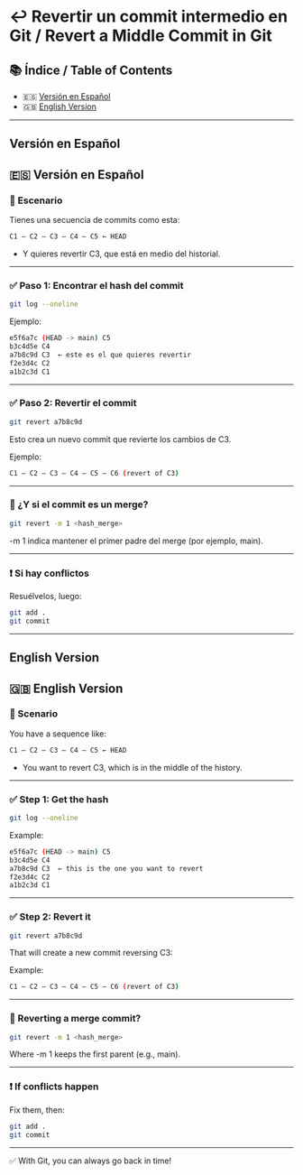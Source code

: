 
# ↩️ Revertir un commit intermedio en Git / Revert a Middle Commit in Git

## 📚 Índice / Table of Contents
- 🇪🇸 [Versión en Español](#versión-en-español)
- 🇬🇧 [English Version](#english-version)

---

## Versión en Español
## 🇪🇸 Versión en Español

### 🧠 Escenario

Tienes una secuencia de commits como esta:
```bash
C1 — C2 — C3 — C4 — C5 ← HEAD
```

- Y quieres revertir C3, que está en medio del historial.

---

### ✅ Paso 1: Encontrar el hash del commit

```bash
git log --oneline
```

Ejemplo:

```bash
e5f6a7c (HEAD -> main) C5  
b3c4d5e C4  
a7b8c9d C3  ← este es el que quieres revertir  
f2e3d4c C2  
a1b2c3d C1
```

---

### ✅ Paso 2: Revertir el commit

```bash
git revert a7b8c9d
```

Esto crea un nuevo commit que revierte los cambios de C3.

Ejemplo:

```bash
C1 — C2 — C3 — C4 — C5 — C6 (revert of C3)
```

---

### 🔀 ¿Y si el commit es un merge?

```bash
git revert -m 1 <hash_merge>
```

-m 1 indica mantener el primer padre del merge (por ejemplo, main).

---

### ❗ Si hay conflictos
Resuélvelos, luego:
```bash
git add .
git commit
```

---

## English Version
## 🇬🇧 English Version

### 🧠 Scenario

You have a sequence like:
```bash
C1 — C2 — C3 — C4 — C5 ← HEAD
```

- You want to revert C3, which is in the middle of the history.

---

### ✅ Step 1: Get the hash

```bash
git log --oneline
```

Example:

```bash
e5f6a7c (HEAD -> main) C5  
b3c4d5e C4  
a7b8c9d C3  ← this is the one you want to revert  
f2e3d4c C2  
a1b2c3d C1
```

---

### ✅ Step 2: Revert it

```bash
git revert a7b8c9d
```

That will create a new commit reversing C3:

Example:

```bash
C1 — C2 — C3 — C4 — C5 — C6 (revert of C3)
```

---

### 🔀 Reverting a merge commit?

```bash
git revert -m 1 <hash_merge>
```
Where -m 1 keeps the first parent (e.g., main).

---

### ❗ If conflicts happen
Fix them, then:
```bash
git add .
git commit
```

---

✅ With Git, you can always go back in time!
